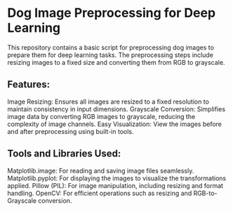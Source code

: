 # Dog Image Preprocessing for Deep Learning

This repository contains a basic script for preprocessing dog images to prepare them for deep learning tasks. The preprocessing steps include resizing images to a fixed size and converting them from RGB to grayscale.

## Features:
Image Resizing: Ensures all images are resized to a fixed resolution to maintain consistency in input dimensions.
Grayscale Conversion: Simplifies image data by converting RGB images to grayscale, reducing the complexity of image channels.
Easy Visualization: View the images before and after preprocessing using built-in tools.

## Tools and Libraries Used:
Matplotlib.image: For reading and saving image files seamlessly.
Matplotlib.pyplot: For displaying the images to visualize the transformations applied.
Pillow (PIL): For image manipulation, including resizing and format handling.
OpenCV: For efficient operations such as resizing and RGB-to-Grayscale conversion.
